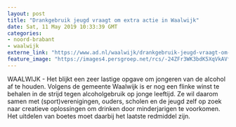```yaml
---
layout: post
title: "Drankgebruik jeugd vraagt om extra actie in Waalwijk"
date: Sat, 11 May 2019 10:33:39 GMT
categories: 
- noord-brabant 
- waalwijk 
externe_link: "https://www.ad.nl/waalwijk/drankgebruik-jeugd-vraagt-om-extra-actie-in-waalwijk~aa2bb098/"
feature_image: "https://images4.persgroep.net/rcs/-24ZFr3WK3bdK5XqVkAVfWNbhJU/diocontent/145829776/_fitwidth/400/?appId=21791a8992982cd8da851550a453bd7f&quality=0.7"
---
```


WAALWIJK - Het blijkt een zeer lastige opgave om jongeren van de alcohol af te houden. Volgens de gemeente Waalwijk is er nog een flinke winst te behalen in de strijd tegen alcoholgebruik op jonge leeftijd. Ze wil daarom samen met (sport)verenigingen, ouders, scholen en de jeugd zelf op zoek naar creatieve oplossingen om drinken door minderjarigen te voorkomen. Het uitdelen van boetes moet daarbij het laatste redmiddel zijn.
